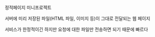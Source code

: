 정적페이지 미니프로젝트

서버에 미리 저장된 파일(HTML 파일, 이미지 등)이 그대로 전달되는 웹 페이지

서비스가 한정적이긴 하지만 요청에 대한 파일만 전송하면 되기 때문에 빠르다 

